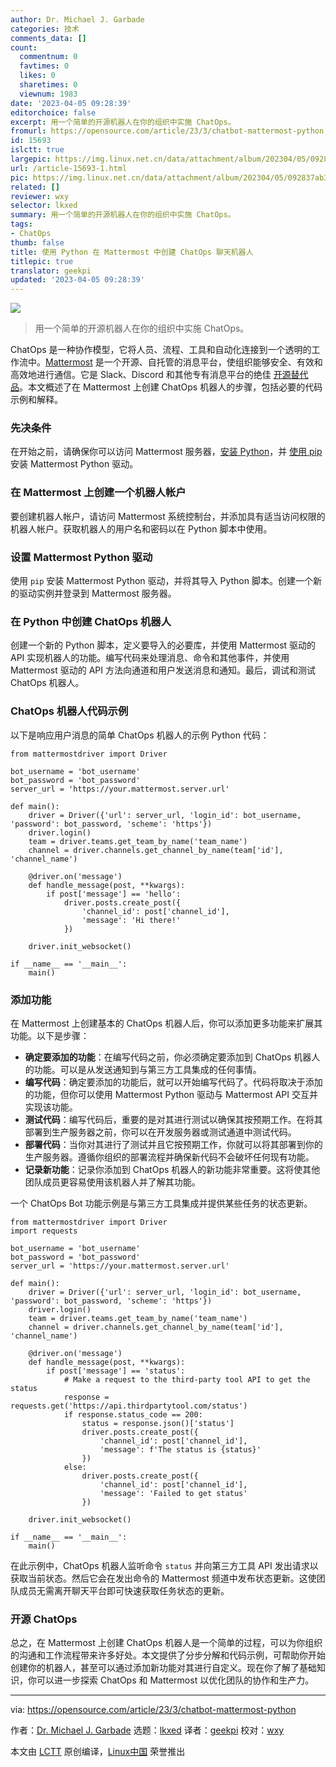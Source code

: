 ```yaml
---
author: Dr. Michael J. Garbade
categories: 技术
comments_data: []
count:
  commentnum: 0
  favtimes: 0
  likes: 0
  sharetimes: 0
  viewnum: 1983
date: '2023-04-05 09:28:39'
editorchoice: false
excerpt: 用一个简单的开源机器人在你的组织中实施 ChatOps。
fromurl: https://opensource.com/article/23/3/chatbot-mattermost-python
id: 15693
islctt: true
largepic: https://img.linux.net.cn/data/attachment/album/202304/05/092837ab3y8zft3hhv02hr.jpg
url: /article-15693-1.html
pic: https://img.linux.net.cn/data/attachment/album/202304/05/092837ab3y8zft3hhv02hr.jpg.thumb.jpg
related: []
reviewer: wxy
selector: lkxed
summary: 用一个简单的开源机器人在你的组织中实施 ChatOps。
tags:
- ChatOps
thumb: false
title: 使用 Python 在 Mattermost 中创建 ChatOps 聊天机器人
titlepic: true
translator: geekpi
updated: '2023-04-05 09:28:39'
---
```


![](https://img.linux.net.cn/data/attachment/album/202304/05/092837ab3y8zft3hhv02hr.jpg)



> 
> 用一个简单的开源机器人在你的组织中实施 ChatOps。
> 
> 
> 


ChatOps 是一种协作模型，它将人员、流程、工具和自动化连接到一个透明的工作流中。[Mattermost](https://mattermost.com/) 是一个开源、自托管的消息平台，使组织能够安全、有效和高效地进行通信。它是 Slack、Discord 和其他专有消息平台的绝佳 [开源替代品](https://opensource.com/alternatives/slack)。本文概述了在 Mattermost 上创建 ChatOps 机器人的步骤，包括必要的代码示例和解释。


### 先决条件


在开始之前，请确保你可以访问 Mattermost 服务器，[安装 Python](https://opensource.com/article/17/10/python-101)，并 [使用 pip](https://opensource.com/article/20/3/pip-linux-mac-windows) 安装 Mattermost Python 驱动。


### 在 Mattermost 上创建一个机器人帐户


要创建机器人帐户，请访问 Mattermost 系统控制台，并添加具有适当访问权限的机器人帐户。获取机器人的用户名和密码以在 Python 脚本中使用。


### 设置 Mattermost Python 驱动


使用 `pip` 安装 Mattermost Python 驱动，并将其导入 Python 脚本。创建一个新的驱动实例并登录到 Mattermost 服务器。


### 在 Python 中创建 ChatOps 机器人


创建一个新的 Python 脚本，定义要导入的必要库，并使用 Mattermost 驱动的 API 实现机器人的功能。编写代码来处理消息、命令和其他事件，并使用 Mattermost 驱动的 API 方法向通道和用户发送消息和通知。最后，调试和测试 ChatOps 机器人。


### ChatOps 机器人代码示例


以下是响应用户消息的简单 ChatOps 机器人的示例 Python 代码：



```
from mattermostdriver import Driver

bot_username = 'bot_username'
bot_password = 'bot_password'
server_url = 'https://your.mattermost.server.url'

def main():
    driver = Driver({'url': server_url, 'login_id': bot_username, 'password': bot_password, 'scheme': 'https'})
    driver.login()
    team = driver.teams.get_team_by_name('team_name')
    channel = driver.channels.get_channel_by_name(team['id'], 'channel_name')

    @driver.on('message')
    def handle_message(post, **kwargs):
        if post['message'] == 'hello':
            driver.posts.create_post({
                'channel_id': post['channel_id'],
                'message': 'Hi there!'
            })

    driver.init_websocket()

if __name__ == '__main__':
    main()

```

### 添加功能


在 Mattermost 上创建基本的 ChatOps 机器人后，你可以添加更多功能来扩展其功能。以下是步骤：


* **确定要添加的功能**：在编写代码之前，你必须确定要添加到 ChatOps 机器人的功能。可以是从发送通知到与第三方工具集成的任何事情。
* **编写代码**：确定要添加的功能后，就可以开始编写代码了。代码将取决于添加的功能，但你可以使用 Mattermost Python 驱动与 Mattermost API 交互并实现该功能。
* **测试代码**：编写代码后，重要的是对其进行测试以确保其按预期工作。在将其部署到生产服务器之前，你可以在开发服务器或测试通道中测试代码。
* **部署代码**：当你对其进行了测试并且它按预期工作，你就可以将其部署到你的生产服务器。遵循你组织的部署流程并确保新代码不会破坏任何现有功能。
* **记录新功能**：记录你添加到 ChatOps 机器人的新功能非常重要。这将使其他团队成员更容易使用该机器人并了解其功能。


一个 ChatOps Bot 功能示例是与第三方工具集成并提供某些任务的状态更新。



```
from mattermostdriver import Driver
import requests

bot_username = 'bot_username'
bot_password = 'bot_password'
server_url = 'https://your.mattermost.server.url'

def main():
    driver = Driver({'url': server_url, 'login_id': bot_username, 'password': bot_password, 'scheme': 'https'})
    driver.login()
    team = driver.teams.get_team_by_name('team_name')
    channel = driver.channels.get_channel_by_name(team['id'], 'channel_name')

    @driver.on('message')
    def handle_message(post, **kwargs):
        if post['message'] == 'status':
            # Make a request to the third-party tool API to get the status
            response = requests.get('https://api.thirdpartytool.com/status')
            if response.status_code == 200:
                status = response.json()['status']
                driver.posts.create_post({
                    'channel_id': post['channel_id'],
                    'message': f'The status is {status}'
                })
            else:
                driver.posts.create_post({
                    'channel_id': post['channel_id'],
                    'message': 'Failed to get status'
                })

    driver.init_websocket()

if __name__ == '__main__':
    main()

```

在此示例中，ChatOps 机器人监听命令 `status` 并向第三方工具 API 发出请求以获取当前状态。然后它会在发出命令的 Mattermost 频道中发布状态更新。这使团队成员无需离开聊天平台即可快速获取任务状态的更新。


### 开源 ChatOps


总之，在 Mattermost 上创建 ChatOps 机器人是一个简单的过程，可以为你组织的沟通和工作流程带来许多好处。本文提供了分步分解和代码示例，可帮助你开始创建你的机器人，甚至可以通过添加新功能对其进行自定义。现在你了解了基础知识，你可以进一步探索 ChatOps 和 Mattermost 以优化团队的协作和生产力。




---


via: <https://opensource.com/article/23/3/chatbot-mattermost-python>


作者：[Dr. Michael J. Garbade](https://opensource.com/users/drmjg) 选题：[lkxed](https://github.com/lkxed/) 译者：[geekpi](https://github.com/geekpi) 校对：[wxy](https://github.com/wxy)


本文由 [LCTT](https://github.com/LCTT/TranslateProject) 原创编译，[Linux中国](https://linux.cn/) 荣誉推出